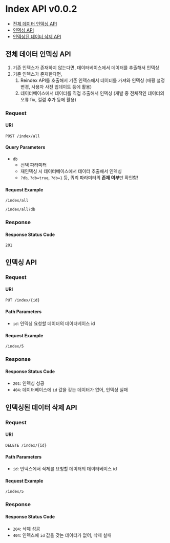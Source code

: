 # Index API v0.0.2

* [전체 데이터 인덱싱 API](#전체-데이터-인덱싱-api)
* [인덱싱 API](#인덱싱-api)
* [인덱싱된 데이터 삭제 API](#인덱싱된-데이터-삭제-api)

## 전체 데이터 인덱싱 API
1. 기존 인덱스가 존재하지 않는다면, 데이터베이스에서 데이터를 추출해서 인덱싱
2. 기존 인덱스가 존재한다면,
    1. Reindex API를 호출해서 기존 인덱스에서 데이터를 가져와 인덱싱 (매핑 설정 변경, 사용자 사전 업데이트 등에 활용)
   2. 데이터베이스에서 데이터를 직접 추출해서 인덱싱 (개발 중 전체적인 데이터의 오류 fix, 컬럼 추가 등에 활용)
### Request
#### URI
`POST /index/all`
#### Query Parameters
* `db`
  * 선택 파라미터
  * 재인덱싱 시 데이터베이스에서 데이터 추출해서 인덱싱
  * `?db`, `?db=true`, `?db=1` 등, 쿼리 파라미터의 **존재 여부**만 확인함!
#### Request Example
```
/index/all
```
```
/index/all?db
```
### Response
#### Response Status Code
`201`

## 인덱싱 API
### Request
#### URI
`PUT /index/{id}`
#### Path Parameters
* `id`: 인덱싱 요청할 데이터의 데이터베이스 id
#### Request Example
```
/index/5
```
### Response
#### Response Status Code
* `201`: 인덱싱 성공
* `404`: 데이터베이스에 `id` 값을 갖는 데이터가 없어, 인덱싱 실패

## 인덱싱된 데이터 삭제 API
### Request
#### URI
`DELETE /index/{id}`
#### Path Parameters
* `id`: 인덱스에서 삭제를 요청할 데이터의 데이터베이스 id
#### Request Example
```
/index/5
```
### Response
#### Response Status Code
* `204`: 삭제 성공
* `404`: 인덱스에 `id` 값을 갖는 데이터가 없어, 삭제 실패
